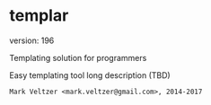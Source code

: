templar
=======

version: 196

Templating solution for programmers

Easy templating tool long description (TBD)

	Mark Veltzer <mark.veltzer@gmail.com>, 2014-2017
